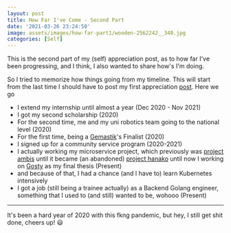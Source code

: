 ```yaml
---
layout: post
title: How Far I've Come - Second Part
date: '2021-03-26 23:24:50'
image: assets/images/how-far-part1/wooden-2562242__340.jpg
categories: [Self]
---
```



This is the second part of my (self) appreciation post, as to how far I've been progressing, and I think, I also wanted to share how's I'm doing.

So I tried to memorize how things going from my timeline. This will start from the last time I should have to post my first appreciation [post](https://luqmansen.github.io/how-far-you-have-come/). Here we go


- I extend my internship until almost a year (Dec 2020 - Nov 2021)
- I got my second scholarship (2020)
- For the second time, me and my uni robotics team going to the national level (2020)
- For the first time, being a [Gemastik](https://gemastik13.telkomuniversity.ac.id/)'s Finalist (2020)
- I signed up for a community service program (2020-2021)
- I actually working my microservice project, which previously was [project ambis](https://luqmansen.github.io/project-ambis-started/) until it became (an abandoned) [project hanako](https://github.com/luqmansen/hanako/) until now I working on [Gosty](https://github.com/luqmansen/gosty/) as my final thesis (Present)
- and because of that, I had a chance (and I have to) learn Kubernetes intensively
- I got a job (still being a trainee actually) as a Backend Golang engineer, something that I used to (and still) wanted to be, wohooo (Present)

---
It's been a hard year of 2020 with this fkng pandemic, but hey, I still get shit done, cheers up! 😃
